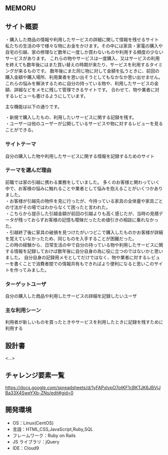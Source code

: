 ## MEMORU

## サイト概要
・購入した商品の情報や利用したサービスの詳細に関して情報を残せるサイト
私たちの生活の中で様々な物にお金をかけます。その中には家具・家電の購入や自宅の引越、家の修理など数年に一度しか買わないものや利用する頻度の少ないサービスがあります。
これらの物やサービスは一度購入、又はサービスの利用を終えても数年後にはまた買い替えの時期が来たり、サービスを利用するタイミングが来るものです。
数年後にまた同じ物に対して金額を払うときに、前回の購入金額や購入場所、利用業者を思い出そうとしてもなかなか思い出せません。
これらの悩みを解決するために自分の持っている物や、利用したサービスの金額、詳細などをメモに残して管理できるサイトです。
合わせて、物や業者に対するレビューも書けるようにしています。


主な機能は以下の通りです。


・新規で購入したもの、利用したいサービスに関する記録を残す。  
・ユーザーは他のユーザーが公開しているサービスや物に対するレビューを見ることができる。


### サイトテーマ

自分の購入した物や利用したサービスに関する情報を記録するためのサイト

### テーマを選んだ理由

前職では家の引越に携わる業務をしていました。
多くのお客様と関わっていく中で、お客様の悩みに触れることや業者として悩みを抱えることがいくつかありました。  
・お客様が引越先の物件を見に行ったが、今持っている家具の全体量や家具ごとの寸法がその場ではわからなくて困ったと言われた。  
・こちらから提示した引越金額が前回の引越よりも高く感じたが、当時の見積データが残っておらずお客様の記憶も曖昧だったため値引きの相談に乗れなかった。  
・引越終了後に家具の破損を見つけたがいつどこで購入したものかお客様が詳細を覚えていなかったため、同じものを入手することが困難だった。  
この時の経験から、日常生活の中で自分の持っている物や利用したサービスに関する情報を記録しておけば数年後に自分自身の為に役に立つのではないかと思いました。
自分自身の記録用メモとしてだけではなく、物や業者に対するレビューを書くことで消費者間での情報共有もできればより便利になると思いこのサイトを作ってみました。


### ターゲットユーザ

自分の購入した商品や利用したサービスの詳細を記録したいユーザ

### 主な利用シーン

利用者が新しいものを買ったときやサービスを利用したときに記録を残すために利用する


## 設計書

<...>

## チャレンジ要素一覧

https://docs.google.com/spreadsheets/d/1yFAPxIvpO7otKF1cBKTJK6JBVjJBa33X4SweYXb-ZNs/edit#gid=0

## 開発環境

- OS：Linux(CentOS)
- 言語：HTML,CSS,JavaScript,Ruby,SQL
- フレームワーク：Ruby on Rails
- JS ライブラリ：jQuery
- IDE：Cloud9


